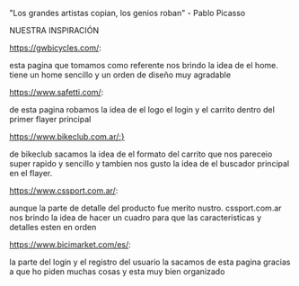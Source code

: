 "Los grandes artistas copian, los genios roban"
                                            - Pablo Picasso

  NUESTRA INSPIRACIÓN 

https://gwbicycles.com/:

esta pagina que tomamos como referente nos brindo la idea de el home. tiene un home sencillo y un orden de diseño muy agradable


https://www.safetti.com/:

de esta pagina robamos la idea de  el logo el login y el carrito dentro del primer flayer principal


https://www.bikeclub.com.ar/:}

 de bikeclub sacamos la idea de el formato del carrito que nos pareceio super rapido y sencillo y tambien nos gusto la idea de el buscador principal en el flayer.


https://www.cssport.com.ar/:

aunque la parte de detalle del producto fue merito nustro. cssport.com.ar nos brindo la idea de hacer un cuadro para que las caracteristicas y detalles esten en orden 


https://www.bicimarket.com/es/:

la parte del login y el registro del usuario la sacamos de esta pagina gracias a que ho piden muchas cosas y esta muy bien organizado 

